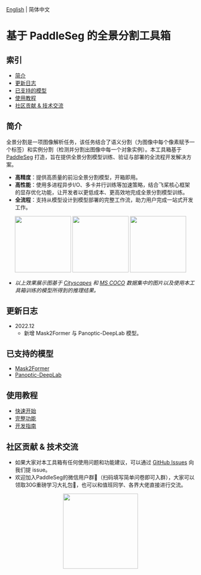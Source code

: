 [English](README_EN.md) | 简体中文

# 基于 PaddleSeg 的全景分割工具箱

## 索引

+ [简介](#简介)
+ [更新日志](#更新日志)
+ [已支持的模型](#已支持的模型)
+ [使用教程](#使用教程)
+ [社区贡献 & 技术交流](#社区贡献--技术交流)

## 简介

全景分割是一项图像解析任务，该任务结合了语义分割（为图像中每个像素赋予一个标签）和实例分割（检测并分割出图像中每一个对象实例）。本工具箱基于 [PaddleSeg](https://github.com/PaddlePaddle/PaddleSeg) 打造，旨在提供全景分割模型训练、验证与部署的全流程开发解决方案。

+ **高精度**：提供高质量的前沿全景分割模型，开箱即用。
+ **高性能**：使用多进程异步I/O、多卡并行训练等加速策略，结合飞桨核心框架的显存优化功能，让开发者以更低成本、更高效地完成全景分割模型训练。
+ **全流程**：支持从模型设计到模型部署的完整工作流，助力用户完成一站式开发工作。

<p align="center">
<img src="https://user-images.githubusercontent.com/21275753/210925385-5021e2b6-2d73-4358-a9af-1e91cd9f008d.gif" height="150">
<img src="https://user-images.githubusercontent.com/21275753/210925394-57848331-0bd5-4c30-9fb0-03fc2a789936.gif" height="150">
<img src="https://user-images.githubusercontent.com/21275753/210925397-0b348fcf-b3f9-46cf-9512-b50278138658.gif" height="150">
</p>

+ *以上效果展示图基于 [Cityscapes](https://www.cityscapes-dataset.com/) 和 [MS COCO](https://cocodataset.org/#home) 数据集中的图片以及使用本工具箱训练的模型所得到的推理结果。*

## 更新日志

+ 2022.12
    - 新增 Mask2Former 与 Panoptic-DeepLab 模型。

## 已支持的模型

+ [Mask2Former](configs/mask2former/README.md)
+ [Panoptic-DeepLab](configs/panoptic_deeplab/README.md)

## 使用教程
+ [快速开始](docs/quick_start_cn.md)
+ [完整功能](docs/full_features_cn.md)
+ [开发指南](docs/dev_guide_cn.md)

## 社区贡献 & 技术交流

+ 如果大家对本工具箱有任何使用问题和功能建议，可以通过 [GitHub Issues](https://github.com/PaddlePaddle/PaddleSeg/issues) 向我们提 issue。
+ 欢迎加入PaddleSeg的微信用户群👫（扫码填写简单问卷即可入群），大家可以领取30G重磅学习大礼包🎁，也可以和值班同学、各界大佬直接进行交流。

<div align="center">
<img src="https://paddleseg.bj.bcebos.com/images/seg_qr_code.png" width = "200" />  
</div>
